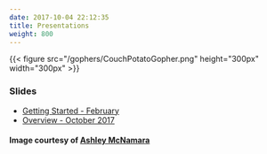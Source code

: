 ```yaml
---
date: 2017-10-04 22:12:35
title: Presentations
weight: 800
---
```


{{< figure src="/gophers/CouchPotatoGopher.png" height="300px" width="300px" >}}

### Slides

* [Getting Started - February](/presentations/getting-started.html)
* [Overview - October 2017](/presentations/overview.html)

#### Image courtesy of [Ashley McNamara](https://github.com/ashleymcnamara/gophers)
